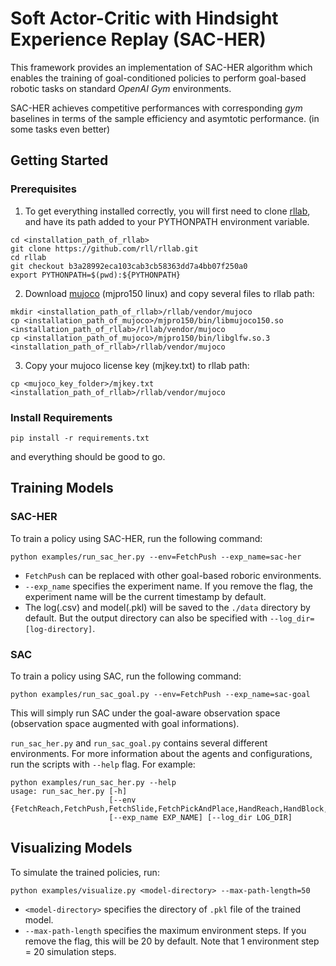 # Soft Actor-Critic with Hindsight Experience Replay (SAC-HER)
This framework provides an implementation of SAC-HER algorithm which enables the training of goal-conditioned policies to perform goal-based robotic tasks on standard *OpenAI Gym* environments.

SAC-HER achieves competitive performances with corresponding *gym* baselines in terms of the sample efficiency and asymtotic performance.
(in some tasks even better)

## Getting Started

### Prerequisites

1. To get everything installed correctly, you will first need to clone [rllab](https://github.com/rll/rllab), and have its path added to your PYTHONPATH environment variable.

```
cd <installation_path_of_rllab>
git clone https://github.com/rll/rllab.git
cd rllab
git checkout b3a28992eca103cab3cb58363dd7a4bb07f250a0
export PYTHONPATH=$(pwd):${PYTHONPATH}
```

2. Download [mujoco](https://www.roboti.us/index.html) (mjpro150 linux) and copy several files to rllab path: 

```
mkdir <installation_path_of_rllab>/rllab/vendor/mujoco
cp <installation_path_of_mujoco>/mjpro150/bin/libmujoco150.so <installation_path_of_rllab>/rllab/vendor/mujoco
cp <installation_path_of_mujoco>/mjpro150/bin/libglfw.so.3 <installation_path_of_rllab>/rllab/vendor/mujoco
```

3. Copy your mujoco license key (mjkey.txt) to rllab path:

`cp <mujoco_key_folder>/mjkey.txt <installation_path_of_rllab>/rllab/vendor/mujoco`

### Install Requirements

`pip install -r requirements.txt`

and everything should be good to go.

## Training Models

### SAC-HER

To train a policy using SAC-HER, run the following command:

`python examples/run_sac_her.py --env=FetchPush --exp_name=sac-her`

- `FetchPush` can be replaced with other goal-based roboric environments.
- `--exp_name` specifies the experiment name. If you remove the flag, the experiment name will be the current timestamp by default.
- The log(.csv) and model(.pkl) will be saved to the `./data` directory by default. But the output directory can also be specified with `--log_dir=[log-directory]`.

### SAC

To train a policy using SAC, run the following command:

`python examples/run_sac_goal.py --env=FetchPush --exp_name=sac-goal`

This will simply run SAC under the goal-aware observation space (observation space augmented with goal informations).

`run_sac_her.py` and `run_sac_goal.py` contains several different environments.
For more information about the agents and configurations, run the scripts with `--help` flag. For example:
```
python examples/run_sac_her.py --help
usage: run_sac_her.py [-h]
                      [--env {FetchReach,FetchPush,FetchSlide,FetchPickAndPlace,HandReach,HandBlock,HandEgg,HandPen}]
                      [--exp_name EXP_NAME] [--log_dir LOG_DIR]
```

## Visualizing Models

To simulate the trained policies, run:

`python examples/visualize.py <model-directory> --max-path-length=50`

- `<model-directory>` specifies the directory of `.pkl` file of the trained model.
- `--max-path-length` specifies the maximum environment steps. If you remove the flag, this will be 20 by default. Note that 1 environment step = 20 simulation steps.
